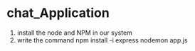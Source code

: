 # chat_Application
1. install the node and NPM in our system
2. write the command
    npm install -i express
   nodemon app.js
